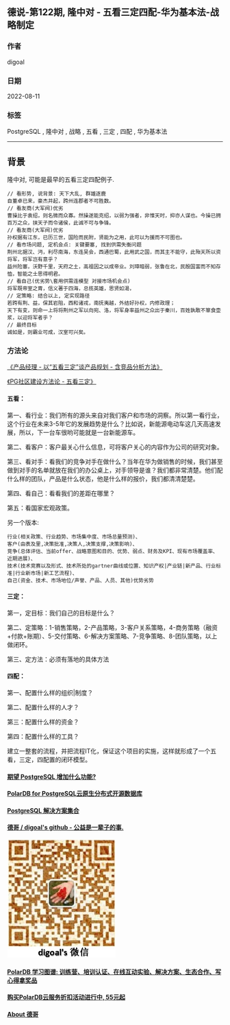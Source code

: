 ## 德说-第122期, 隆中对 - 五看三定四配-华为基本法-战略制定    
              
### 作者              
digoal              
              
### 日期              
2022-08-11             
              
### 标签              
PostgreSQL , 隆中对 , 战略 , 五看 , 三定 , 四配 , 华为基本法       
              
----              
              
## 背景    
隆中对, 可能是最早的五看三定四配例子.     
  
```  
// 看形势, 说背景: 天下大乱, 群雄逐鹿   
自董卓已来，豪杰并起，跨州连郡者不可胜数。  
// 看友商(大军阀)优劣  
曹操比于袁绍，则名微而众寡。然操遂能克绍，以弱为强者，非惟天时，抑亦人谋也。今操已拥百万之众，挟天子而令诸侯，此诚不可与争锋。  
// 看友商(大军阀)优劣  
孙权据有江东，已历三世，国险而民附，贤能为之用，此可以为援而不可图也。  
// 看市场问题, 定机会点: 关键要塞, 找到供需失衡问题   
荆州北据汉、沔，利尽南海，东连吴会，西通巴蜀，此用武之国，而其主不能守，此殆天所以资将军，将军岂有意乎？  
益州险塞，沃野千里，天府之土，高祖因之以成帝业。刘璋暗弱，张鲁在北，民殷国富而不知存恤，智能之士思得明君。  
// 看自己(优劣势\套用供需连模型 对接市场机会点)    
将军既帝室之胄，信义著于四海，总揽英雄，思贤如渴，  
// 定策略: 结合以上, 定实现路径   
若跨有荆、益，保其岩阻，西和诸戎，南抚夷越，外结好孙权，内修政理；  
天下有变，则命一上将将荆州之军以向宛、洛，将军身率益州之众出于秦川，百姓孰敢不箪食壶浆，以迎将军者乎？  
// 最终目标   
诚如是，则霸业可成，汉室可兴矣。  
```  
  
### 方法论  
[《产品经理 - 以“五看三定”谈产品规划 - 含竞品分析方法》](../202101/20210128_02.md)    
  
[《PG社区建设方法论 - 五看三定》](../202103/20210329_01.md)    
  
#### 五看：    
第一、看行业：我们所有的源头来自对我们客户和市场的洞察。所以第一看行业，这个行业在未来3-5年它的发展趋势是什么？比如说，新能源电动车这几天高速发展，所以，下一台车很哟可能就是一台新能源车。    
    
第二、看客户：客户最关心什么信息，可将客户关心的内容作为公司的研究对象。    
    
第三、看对手：看我们的竞争对手在做什么？当年在华为做销售的时候，我们甚至做到对手的名单就放在我们的办公桌上，对手领导是谁？我们都非常清楚。他们配什么样的团队，产品是什么状态，他是什么样的报价，我们都清清楚楚。    
    
第四、看自己：看看我们的差距在哪里？    
    
第五：看国家宏观政策。    
    
另一个版本:    
```  
行业(相关政策、行业趋势、市场集中度、市场总量预测)、    
客户(由表及里,决策批准,决策人,决策支撑,决策影响)、    
竞争(总体评估、当前offer、战略意图和目的、优势、弱点、财务及KPI、现有市场覆盖率、近期进展)、    
技术(技术竞赛以及形式、技术所处的gartner曲线或位置、知识产权|产业链|新产品、行业标准|行业新市场|新工艺流程)、    
自己(资金、技术、市场地位/声誉、产品、人员、其他)优势劣势    
```  
    
#### 三定：    
第一，定目标：我们自己的目标是什么？    
    
第二、定策略：1-销售策略，2-产品策略，3-客户关系策略，4-商务策略（融资+付款+账期）、5-交付策略、6-解决方案策略、7-竞争策略、8-团队策略，以上做闭环。    
    
第三、定方法：必须有落地的具体方法    
    
#### 四配：    
第一、配置什么样的组织|制度？    
    
第二、配置什么样的人才？    
    
第三：配置什么样的资金？    
    
第四：配置什么样的工具？    
    
建立一整套的流程，并把流程IT化，保证这个项目的实施，这样就形成了一个五看，三定，四配置的闭环模型。    
  
  
  
#### [期望 PostgreSQL 增加什么功能?](https://github.com/digoal/blog/issues/76 "269ac3d1c492e938c0191101c7238216")
  
  
#### [PolarDB for PostgreSQL云原生分布式开源数据库](https://github.com/ApsaraDB/PolarDB-for-PostgreSQL "57258f76c37864c6e6d23383d05714ea")
  
  
#### [PostgreSQL 解决方案集合](https://yq.aliyun.com/topic/118 "40cff096e9ed7122c512b35d8561d9c8")
  
  
#### [德哥 / digoal's github - 公益是一辈子的事.](https://github.com/digoal/blog/blob/master/README.md "22709685feb7cab07d30f30387f0a9ae")
  
  
![digoal's wechat](../pic/digoal_weixin.jpg "f7ad92eeba24523fd47a6e1a0e691b59")
  
  
#### [PolarDB 学习图谱: 训练营、培训认证、在线互动实验、解决方案、生态合作、写心得拿奖品](https://www.aliyun.com/database/openpolardb/activity "8642f60e04ed0c814bf9cb9677976bd4")
  
  
#### [购买PolarDB云服务折扣活动进行中, 55元起](https://www.aliyun.com/activity/new/polardb-yunparter?userCode=bsb3t4al "e0495c413bedacabb75ff1e880be465a")
  
  
#### [About 德哥](https://github.com/digoal/blog/blob/master/me/readme.md "a37735981e7704886ffd590565582dd0")
  
